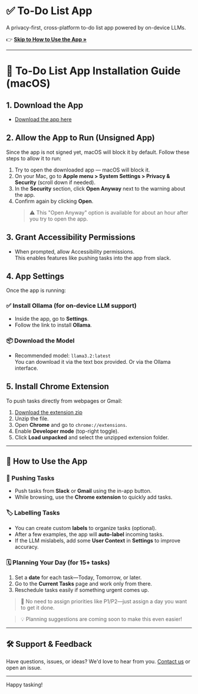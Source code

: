 # ✅ To-Do List App

A privacy-first, cross-platform to-do list app powered by on-device LLMs.

👉 **[Skip to How to Use the App »](#-how-to-use-the-app)**

---
# 📝 To-Do List App Installation Guide (macOS)

## 1. Download the App
- [Download the app here](https://github.com/kushalpatil07/TodoList/releases/download/v0.1/todolist.zip) 

## 2. Allow the App to Run (Unsigned App)
Since the app is not signed yet, macOS will block it by default. Follow these steps to allow it to run:

1. Try to open the downloaded app — macOS will block it.
2. On your Mac, go to **Apple menu > System Settings > Privacy & Security** (scroll down if needed).
3. In the **Security** section, click **Open Anyway** next to the warning about the app.
4. Confirm again by clicking **Open**.
   > ⚠️ This "Open Anyway" option is available for about an hour after you try to open the app.

## 3. Grant Accessibility Permissions
- When prompted, allow Accessibility permissions.  
  This enables features like pushing tasks into the app from slack.

## 4. App Settings
Once the app is running:

### ✅ Install Ollama (for on-device LLM support)
- Inside the app, go to **Settings**.
- Follow the link to install **Ollama**.

### 📦 Download the Model
- Recommended model: `llama3.2:latest`  
  You can download it via the text box provided. Or via the Ollama interface.

## 5. Install Chrome Extension
To push tasks directly from webpages or Gmail:

1. [Download the extension zip](https://github.com/kushalpatil07/TodoList/releases/download/v0.1/chrome_extension.zip)
2. Unzip the file.
3. Open **Chrome** and go to `chrome://extensions`.
4. Enable **Developer mode** (top-right toggle).
5. Click **Load unpacked** and select the unzipped extension folder.

---

## 🚀 How to Use the App

### 📨 Pushing Tasks
- Push tasks from **Slack** or **Gmail** using the in-app button.
- While browsing, use the **Chrome extension** to quickly add tasks.

### 🏷️ Labelling Tasks
- You can create custom **labels** to organize tasks (optional).
- After a few examples, the app will **auto-label** incoming tasks.
- If the LLM mislabels, add some **User Context** in **Settings** to improve accuracy.

### 🗓️ Planning Your Day (for 15+ tasks)
1. Set a **date** for each task—Today, Tomorrow, or later.
2. Go to the **Current Tasks** page and work only from there.
3. Reschedule tasks easily if something urgent comes up.

> 📌 No need to assign priorities like P1/P2—just assign a day you want to get it done.

> 💡 Planning suggestions are coming soon to make this even easier!

---

## 🛠️ Support & Feedback
Have questions, issues, or ideas? We'd love to hear from you. [Contact us](#) or open an issue.

---

Happy tasking!

